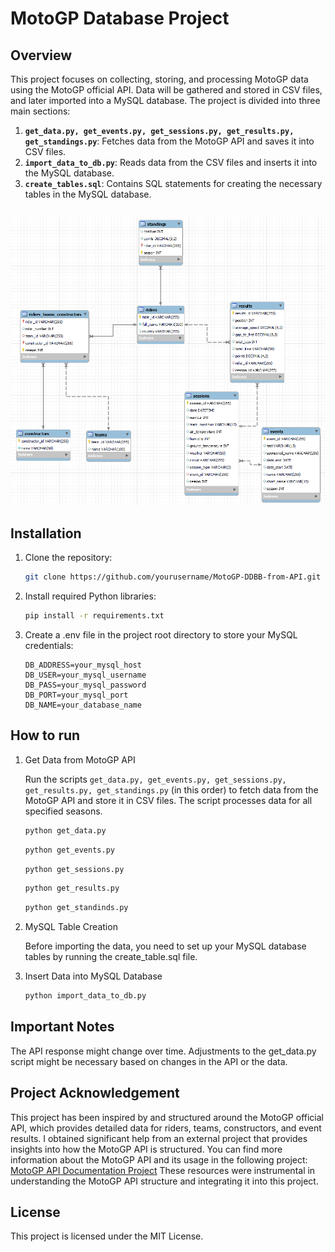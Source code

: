 # MotoGP Database Project

## Overview

This project focuses on collecting, storing, and processing MotoGP data using the MotoGP official API. Data will be gathered and stored in CSV files, and later imported into a MySQL database. The project is divided into three main sections:

1. **`get_data.py, get_events.py, get_sessions.py, get_results.py, get_standings.py`**: Fetches data from the MotoGP API and saves it into CSV files.
2. **`import_data_to_db.py`**: Reads data from the CSV files and inserts it into the MySQL database.
3. **`create_tables.sql`**: Contains SQL statements for creating the necessary tables in the MySQL database.

##
![DIAGRAM](EER_Diagram.png)

## Installation

1. Clone the repository:

   ```bash
   git clone https://github.com/yourusername/MotoGP-DDBB-from-API.git
   ```
  
2. Install required Python libraries:

   ```bash
   pip install -r requirements.txt
   ```

3. Create a .env file in the project root directory to store your MySQL credentials:

   ```
   DB_ADDRESS=your_mysql_host
   DB_USER=your_mysql_username
   DB_PASS=your_mysql_password
   DB_PORT=your_mysql_port
   DB_NAME=your_database_name
   ```

## How to run

1. Get Data from MotoGP API

   Run the scripts `get_data.py, get_events.py, get_sessions.py, get_results.py, get_standings.py` (in this order) to fetch data from the MotoGP API and store it in CSV files. The script processes data for all specified seasons.

   ```bash
   python get_data.py
   ```
   ```bash
   python get_events.py
   ```
   ```bash
   python get_sessions.py
   ```
   ```bash
   python get_results.py
   ```
   ```bash
   python get_standinds.py
   ```

2. MySQL Table Creation

   Before importing the data, you need to set up your MySQL database tables by running the create_table.sql file.

3. Insert Data into MySQL Database

   ```bash
   python import_data_to_db.py
   ```

## Important Notes

The API response might change over time. Adjustments to the get_data.py script might be necessary based on changes in the API or the data.

## Project Acknowledgement

This project has been inspired by and structured around the MotoGP official API, which provides detailed data for riders, teams, constructors, and event results. I obtained significant help from an external project that provides insights into how the MotoGP API is structured. You can find more information about the MotoGP API and its usage in the following project:
[MotoGP API Documentation Project](https://github.com/micheleberardi/racingmike_motogp_import)
These resources were instrumental in understanding the MotoGP API structure and integrating it into this project.

## License

This project is licensed under the MIT License.
